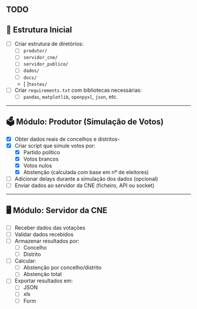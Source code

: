 ## TODO

## 📁 Estrutura Inicial
- [ ] Criar estrutura de diretórios:
    - [ ] `produtor/`
    - [ ] `servidor_cne/`
    - [ ] `servidor_publico/`
    - [ ] `dados/`
    - [ ] `docs/`
    - [ ]`testes/`
- [ ] Criar `requirements.txt` com bibliotecas necessárias:
    - [ ] `pandas`, `matplotlib`, `openpyxl`, `json`, etc.

---

## 🗳️ Módulo: Produtor (Simulação de Votos)
- [x] Obter dados reais de concelhos e distritos-
- [x] Criar script que simule votos por:
  - [x] Partido político
  - [x] Votos brancos
  - [x] Votos nulos
  - [x] Abstenção (calculada com base em nº de eleitores)
- [ ] Adicionar delays durante a simulação dos dados (opcional)
- [ ] Enviar dados ao servidor da CNE (ficheiro, API ou socket)

---

## 🖥️ Módulo: Servidor da CNE
- [ ] Receber dados das votações
- [ ] Validar dados recebidos
- [ ] Armazenar resultados por:
  - [ ] Concelho
  - [ ] Distrito
- [ ] Calcular:
  - [ ] Abstenção por concelho/distrito
  - [ ] Abstenção total
- [ ] Exportar resultados em:
  - [ ] JSON
  - [ ] xls
  - [ ] Form